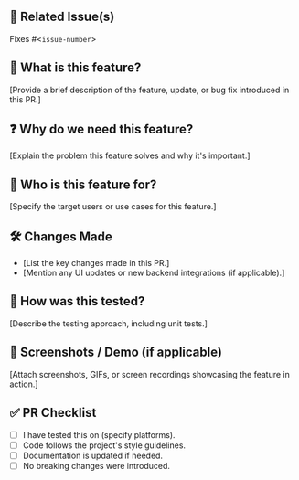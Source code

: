 ## 🔗 Related Issue(s)  
Fixes #<`issue-number`>  

## 📌 What is this feature?  
[Provide a brief description of the feature, update, or bug fix introduced in this PR.]  

## ❓ Why do we need this feature?  
[Explain the problem this feature solves and why it's important.]  

## 👤 Who is this feature for?  
[Specify the target users or use cases for this feature.]  

## 🛠 Changes Made  
- [List the key changes made in this PR.]  
- [Mention any UI updates or new backend integrations (if applicable).]  

## 🧪 How was this tested?  
[Describe the testing approach, including unit tests.]  

## 📸 Screenshots / Demo (if applicable)  
[Attach screenshots, GIFs, or screen recordings showcasing the feature in action.]  

## ✅ PR Checklist  
- [ ] I have tested this on (specify platforms).  
- [ ] Code follows the project's style guidelines.  
- [ ] Documentation is updated if needed.  
- [ ] No breaking changes were introduced.  